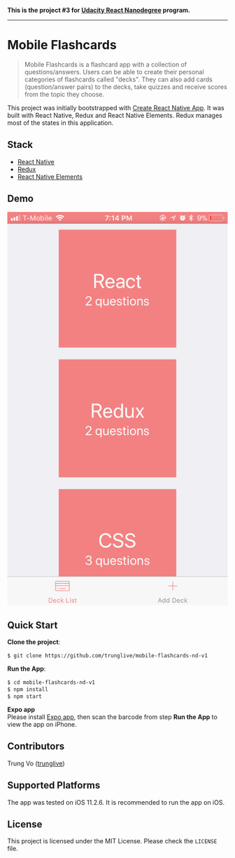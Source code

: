 **This is the project #3 for [Udacity React Nanodegree](https://www.udacity.com/course/react-nanodegree--nd019) program.**

---

# Mobile Flashcards

> Mobile Flashcards is a flashcard app with a collection of questions/answers. Users can be able to create their personal categories of flashcards called "decks". They can also add cards (question/answer pairs) to the decks, take quizzes and receive scores from the topic they choose.

This project was initially bootstrapped with [Create React Native App](https://github.com/react-community/create-react-native-app). It was built with React Native, Redux and React Native Elements. Redux manages most of the states in this application.

## Stack

* [React Native](https://facebook.github.io/react-native/)
* [Redux](https://github.com/reactjs/redux)
* [React Native Elements](https://github.com/react-native-training/react-native-elements)

## Demo

[![Image Name](Mobile-Flashcards-Demo.PNG)](https://www.youtube.com/watch?v=yTxk634bh0A)

## Quick Start

**Clone the project**:

```shell
$ git clone https://github.com/trunglive/mobile-flashcards-nd-v1
```

**Run the App**:

```shell
$ cd mobile-flashcards-nd-v1
$ npm install
$ npm start
```

**Expo app**  
Please install [Expo app](https://itunes.apple.com/us/app/expo-client/id982107779?mt=8), then scan the barcode from step **Run the App** to view the app on iPhone.

## Contributors

Trung Vo ([trunglive](https://github.com/trunglive))

## Supported Platforms

The app was tested on iOS 11.2.6. It is recommended to run the app on iOS.

## License

This project is licensed under the MIT License. Please check the `LICENSE` file.
